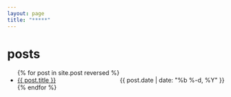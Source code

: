 ```yaml
---
layout: page
title: "*****"
---
```


<style> ra { float: right } </style>

# posts

<ul class="post-list">
{% for post in site.post reversed %}
<li>
<a class="post-link" href="{{ post.url | prepend: site.baseurl }}">
{{ post.title }}
<ra>{{ post.date | date: "%b %-d, %Y" }}</ra>
</a>
</li>
{% endfor %}
</ul>
